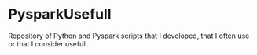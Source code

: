 # PysparkUsefull
Repository of  Python and Pyspark scripts that I developed, that I often use or that I consider usefull.
